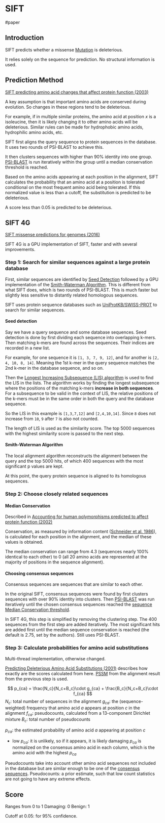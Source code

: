 # SIFT

#paper 

## Introduction

SIFT predicts whether a missense [Mutation](2.%20VU%20FoB%20-%20Mutation,%20Evolution,%20and%20Sequence%20Alignment.md#Mutation) is deleterious.

It relies solely on the sequence for prediction. No structural information is used.

## Prediction Method

[SIFT predicting amino acid changes that affect protein function (2003)](SIFT%20predicting%20amino%20acid%20changes%20that%20affect%20protein%20function.pdf)

A key assumption is that important amino acids are conserved during evolution. So changes in these regions tend to be deleterious.

For example, if in multiple similar proteins, the amino acid at position $x$ is a isoleucine, then it is likely changing it to other amino acids will be deleterious. Similar rules can be made for hydrophobic amino acids, hydrophilic amino acids, etc.

SIFT first aligns the query sequence to protein sequences in the database. It uses two rounds of PSI-BLAST to achieve this.

It then clusters sequences with higher than 90% identity into one group. [PSI-BLAST](2.%20VU%20FoB%20-%20Mutation,%20Evolution,%20and%20Sequence%20Alignment.md#PSI-BLAST) is run iteratively within the group until a median conservation threshold is reached.

Based on the amino acids appearing at each position in the alignment, SIFT calculates the probability that an amino acid at a position is tolerated conditional on the most frequent amino acid being tolerated. If this normalized value is less than a cutoff, the substitution is predicted to be deleterious.

A score less than 0.05 is predicted to be deleterious.

## SIFT 4G

[SIFT missense predictions for genomes (2016)](https://www.nature.com/articles/nprot.2015.123)

SIFT 4G is a GPU implementation of SIFT, faster and with several improvements.

### Step 1: Search for similar sequences against a large protein database

First, similar sequences are identified by [Seed Detection](Seed%20Detection.md) followed by a GPU implementation of the [Smith-Waterman Algorithm](3.%20MIT%20CompBio%20-%20Hashing,%20Database%20Search,%20BLAST%20algorithm.md#Smith-Waterman%20Algorithm). This is different from what SIFT does, which is two rounds of PSI-BLAST. This is much faster but slightly less sensitive to distantly related homologous sequences.

SIFT uses protein sequence databases such as [UniProtKB/SWISS-PROT](UniProtKB.md) to search for similar sequences.

#### Seed detection

Say we have a query sequence and some database sequences. Seed detection is done by first dividing each sequence into overlapping k-mers. Then matching k-mers are found across the sequences. Their indices are recorded in a new list.

For example, for one sequence it is `[1, 3, 7, 9, 12]`, and for another is `[2, 4, 10, 8, 14]`. Meaning the 1st k-mer in the query sequence matches the 2nd k-mer in the database sequence, and so on.

Then the [Longest Increasing Subsequence (LIS) algorithm](Longest%20Increasing%20Subsequence%20Problem.md) is used to find the LIS in the lists. The algorithm works by finding the longest subsequence where the positions of the matching k-mers **increase in both sequences**. For a subsequence to be valid in the context of LIS, the relative positions of the k-mers must be in the same order in both the query and the database sequence.

So the LIS in this example is `[1,3,7,12]` and `[2,4,10,14]`. Since `8` does not increase from `10`, `9` after `7` is also not counted.

The length of LIS is used as the similarity score. The top 5000 sequences with the highest similarity score is passed to the next step.

#### Smith-Waterman Algorithm

The local alignment algorithm reconstructs the alignment between the query and the top 5000 hits, of which 400 sequences with the most significant p values are kept.

At this point, the query protein sequence is aligned to its homologous sequences.

### Step 2: Choose closely related sequences

#### Median Conservation

Described in [Accounting for human polymorphisms predicted to affect protein function (2002)](https://pubmed.ncbi.nlm.nih.gov/11875032/)

Conservation, as measured by information content ([Schneider et al. 1986](https://genome.cshlp.org/content/12/3/436.long#ref-31)), is calculated for each position in the alignment, and the median of these values is obtained. 

The median conservation can range from 4.3 (sequences nearly 100% identical to each other) to 0 (all 20 amino acids are represented at the majority of positions in the sequence alignment). 

#### Choosing consensus sequences

Consensus sequences are sequences that are similar to each other.

In the original SIFT, consensus sequences were found by first clusters sequences with over 90% identity into clusters. Then [PSI-BLAST](2.%20VU%20FoB%20-%20Mutation,%20Evolution,%20and%20Sequence%20Alignment.md#PSI-BLAST) was run iteratively until the chosen consensus sequences reached the [sequence Median Conservation threshold](#Median%20Conservation).

In SIFT 4G, this step is simplified by removing the clustering step. The 400 sequences from the first step are added iteratively. The most significant hits are added first until the median sequence conservation is reached (the default is 2.75, set by the authors). Still uses PSI-BLAST.

### Step 3: Calculate probabilities for amino acid substitutions

Multi-thread implementation, otherwise changed.

[Predicting Deleterious Amino Acid Substitutions (2001)](https://www.ncbi.nlm.nih.gov/pmc/articles/PMC311071/) describes how exactly are the scores calculated from here. [PSSM](2.%20VU%20FoB%20-%20Mutation,%20Evolution,%20and%20Sequence%20Alignment.md#PSSM) from the alignment result from the previous step is used.

$$
p_{ca} = \frac{N_c}{N_c+B_c}\cdot g_{ca} + \frac{B_c}{N_c+B_c}\cdot f_{ca}
$$
$N_c$: total number of sequences in the alignment
$g_{ca}$: the (sequence-weighted) frequency that amino acid $a$ appears at position $c$ in the alignment
$f_{ca}$: pseudocounts, calculated from a 13-component Dirichlet mixture
$B_c$: total number of pseudocounts

$p_{ca}$: the estimated probability of amino acid $a$ appearing at position $c$
- low $p_{ca}$: it is unlikely, so if it appears, it is likely damaging
$p_{ca}$ is normalized on the consensus amino acid in each column, which is the amino acid with the highest $p_{ca}$

Pseudocounts take into account other amino acid sequences not included in the database but are similar enough to be one of the [consensus sequences](#Choosing%20consensus%20sequences).
Pseudocounts: a prior estimate, such that low count statistics are not going to have any extreme effects.

## Score

Ranges from 0 to 1
Damaging: 0
Benign: 1

Cutoff at 0.05: for 95% confidence.